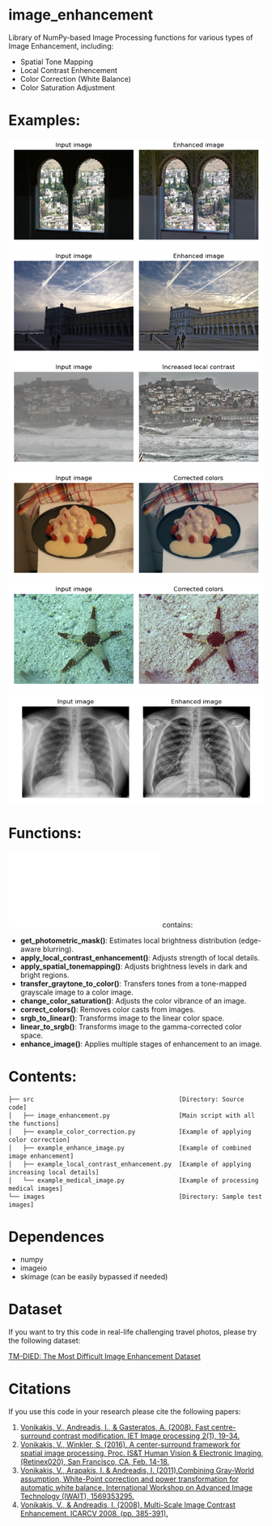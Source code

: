 # image_enhancement
Library of NumPy-based Image Processing functions for various types of Image Enhancement, including:
- Spatial Tone Mapping
- Local Contrast Enhencement
- Color Correction (White Balance)
- Color Saturation Adjustment

# Examples:
![Example1](images/Figure_1.png "Example1")
![Example2](images/Figure_2.png "Example2")
![Example3](images/Figure_3.png "Example3")
![Example4](images/Figure_4.png "Example4")
![Example5](images/Figure_5.png "Example5")
![Example6](images/Figure_6.png "Example6")

# Functions:
![/source/image_enhancement.py](/source/image_enhancement.py "/source/image_enhancement.py")  contains:
- **get_photometric_mask()**: Estimates local brightness distribution (edge-aware blurring).
- **apply_local_contrast_enhancement()**: Adjusts strength of local details.
- **apply_spatial_tonemapping()**: Adjusts brightness levels in dark and bright regions. 
- **transfer_graytone_to_color()**: Transfers tones from a tone-mapped grayscale image to a color image. 
- **change_color_saturation()**: Adjusts the color vibrance of an image. 
- **correct_colors()**: Removes color casts from images.
- **srgb_to_linear()**: Transforms image to the linear color space. 
- **linear_to_srgb()**: Transforms image to the gamma-corrected color space. 
- **enhance_image()**: Applies multiple stages of enhancement to an image. 

# Contents:
```tree
├── src                                        [Directory: Source code]
│   ├── image_enhancement.py                   [Main script with all the functions] 
│   ├── example_color_correction.py            [Example of applying color correction]
│   ├── example_enhance_image.py               [Example of combined image enhancement]
│   ├── example_local_contrast_enhancement.py  [Example of applying increasing local details]
│   └── example_medical_image.py               [Example of processing medical images]
└── images                                     [Directory: Sample test images]
```

# Dependences
- numpy
- imageio
- skimage (can be easily bypassed if needed)

# Dataset
If you want to try this code in real-life challenging travel photos, please try the following dataset:

[TM-DIED: The Most Difficult Image Enhancement Dataset](https://sites.google.com/site/vonikakis/datasets/tm-died)

# Citations
If you use this code in your research please cite the following papers:   
1. [Vonikakis, V., Andreadis, I., & Gasteratos, A. (2008). Fast centre-surround contrast modification. IET Image processing 2(1), 19-34.](https://www.researchgate.net/publication/3481092_Fast_centre-surround_contrast_modification)
2. [Vonikakis, V., Winkler, S. (2016). A center-surround framework for spatial image processing. Proc. IS&T Human Vision & Electronic Imaging, (Retinex020), San Francisco, CA, Feb. 14-18.](http://vintage.winklerbros.net/Publications/ei2016hvei.pdf)
3. [Vonikakis, V., Arapakis, I. & Andreadis, I. (2011).Combining Gray-World assumption, White-Point correction and power transformation for automatic white balance. International Workshop on Advanced Image Technology (IWAIT), 1569353295.](https://www.researchgate.net/publication/235350557_Combining_Gray-World_assumption_White-Point_correction_and_power_transformation_for_automatic_white_balance)
4. [Vonikakis, V., & Andreadis, I. (2008). Multi-Scale Image Contrast Enhancement. ICARCV 2008. (pp. 385-391).](https://www.researchgate.net/publication/221145067_Multi-Scale_Image_Contrast_Enhancement)
